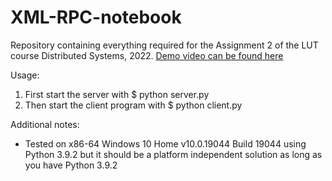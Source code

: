 # XML-RPC-notebook
Repository containing everything required for the Assignment 2 of the LUT course Distributed Systems, 2022.
[Demo video can be found here](https://lut-my.sharepoint.com/:v:/g/personal/jani_heinikoski_student_lut_fi/Edp09x0OFu9Jvt_aTEZA-IcBm9hgLwt3To26VmIz19bLGQ?e=aI0OZj)

Usage:
1. First start the server with $ python server.py
2. Then start the client program with $ python client.py

Additional notes:
- Tested on x86-64 Windows 10 Home v10.0.19044 Build 19044 using Python 3.9.2 but it should be a platform independent solution as long as you have Python 3.9.2
